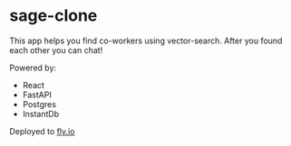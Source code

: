 # sage-clone

This app helps you find co-workers using vector-search. After you found each other you can chat!

Powered by:

- React
- FastAPI
- Postgres
- InstantDb

Deployed to [fly.io](https://fly.io)
